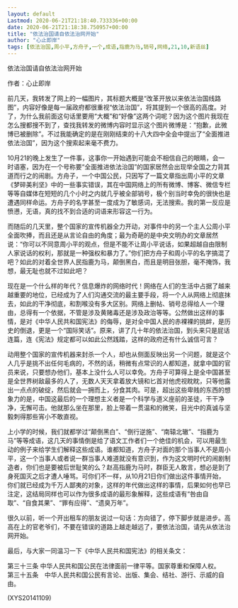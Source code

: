 ```yaml
---
layout: default
Lastmod: 2020-06-21T21:18:40.733336+00:00
date: 2020-06-21T21:18:38.750957+00:00
title: "依法治国请自依法治网开始"
author: "心止即岸"
tags: [依法治国,周小平,方舟子,一个,成语,指鹿为马,销号,网络,21,10,新语丝]
---
```


依法治国请自依法治网开始

作者：心止即岸

前几天，我转发了网上的一幅图片，其标题大概是“改革开放以来依法治国线路图”，内容好像是每一届政府都很重视“依法治国”，将其提到一个很高的高度。对了，为什么我前面这句话里要用“大概”和“好像”这两个词呢？因为这个图片我现在怎么搜都搜不到了，查找我转发的微博内容时显示这个图片微博是：“抱歉，此微博已被删除”。不过我能确定的是在刚刚结束的十八大四中全会中提出了“全面推进依法治国”，因为这个搜索起来毫不费力。

10月21的晚上发生了一件事，这事你一开始遇到可能会不相信自己的眼睛，会一时语塞，因为在一个号称要“全面推进依法治国”的国家居然会出现举全国之力背其道而行之的闹剧。方舟子，一个中国公民，只因写了一篇文章指出周小平的文章《梦碎美利坚》中的一些事实错误，其在中国网络上的所有微博、博客、微信专栏等等自媒体在短短的几个小时之内就几乎被全部销号，极个别当时幸免的很快也是遭遇同样命运。方舟子的名字甚至一度成为了敏感词，无法搜索。我的第一反应是愤懑，无语，真的找不到合适的词语来形容这一行为。

而随后的几天里，整个国家的宣传机器全力开动，对事件中的另一个主人公周小平全面吹捧，而且还是从言论自由的角度；最为奇葩的是中央文明办的文章居然说：“你可以不同意周小平的观点，但是不能不让周小平说话，如果超越自由限制人家说话的权利，那就是一种强权和暴力了。”你们把方舟子和周小平的名字搞混了吧？如此的对着全世界人民指鹿为马，颠倒黑白，而且是明目张胆，毫不掩饰，我想，最无耻也就不过如此吧？

现在是一个什么样的年代？信息爆炸的网络时代！网络在人们的生活中占据了越来越重要的地位，已经成为了人们沟通交流的最主要手段，将一个人从网络上彻底抹去，如此的干净彻底，和割喉没有多大区别。网络上删帖、销号总得给人一个理由，总得有一个依据，不管是涉及黄赌毒还是涉及政治等等。公然做出这样的事情，是对《中华人民共和国宪法》的侮辱，是对全中国人民的赤裸裸的挑衅，是历史的倒退，更是一个“国际笑话”。原来，讲了几十年的依法治国，到头来只是屁话连篇，连《宪法》规定都可以如此公然践踏，这样的政府还有什么诚信可言？

动用整个国家的宣传机器来封杀一个人，却也从侧面反映出另一个问题，就是这个人几乎是挑不出任何毛病的，不然的话，稍微有点常识的人都知道，就拿中国的官员来说，只要想办他们，基本上没什么人可以幸免。方舟子可算得上是全中国甚至是全世界树敌最多的人了，无数人天天拿着放大镜和匕首对他虎视眈眈，只等他露出一点点的破绽，然后就会一拥而上，分食其肉。可是，超出这些卑贱的东西的想象力的是，中国这最后的一个理想主义者是一个科学与道义座前的圣徒，干干净净，无懈可击。他就那么坐在那里，脸上带着一贯温和的微笑，目光中的真诚与坚毅刺得那些宵小不敢直视。

上小学的时候，我们就都学过“颠倒黑白”、“倒行逆施”、“南辕北辙”、“指鹿为马”等等成语，这几天的事情倒是给了语文工作者们一个绝佳的机会，可以用最生动的例子来给学生们解释这些成语。谁都知道，方舟子对面的那个当事人不是周小平，这一个当事人或者说一群当事人难道就没有意识到，作为这文明时代的闹剧制造者，你们也是要被后世耻笑的么？赵高指鹿为马时，群臣无人敢言，想必是到了身死国灭之后才遭人唾骂。可你们不一样，从10月21日你们做出这件事情开始，你们就已经成为千万人鄙夷的对象，这样的年代做出这样的事情，后果如何也早已注定，这结局同样也可以作为很多成语的最形象解释，这些成语有“咎由自取”、“自食其果”、“罪有应得”、“遗臭万年”。

很久以前，听一个开出租车的朋友说过一句话：方向错了，停下脚步就是进步。高高在上的官老爷们，不要在错误的道路上越走越远了，要依法治国，请先从依法治网开始。

最后，与大家一同温习一下《中华人民共和国宪法》的相关条文：

第三十三条 中华人民共和国公民在法律面前一律平等。国家尊重和保障人权。　　第三十五条　中华人民共和国公民有言论、出版、集会、结社、游行、示威的自由。

(XYS20141109)

